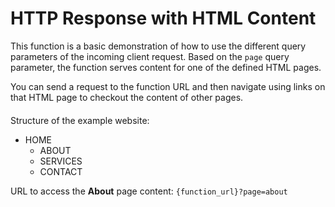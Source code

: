 <!--
title: .'Sending HTML content as HTTP Response'
description: 'Boilerplate code to send HTML content as HTTP response'
platform: EDJX
language: C++
-->

# HTTP Response with HTML Content

This function is a basic demonstration of how to use the different query parameters of the incoming client request. Based on the `page` query parameter, the function serves content for one of the defined HTML pages.

You can send a request to the function URL and then navigate using links on that HTML page to checkout the content of other pages.

####

Structure of the example website:

- HOME
  - ABOUT
  - SERVICES
  - CONTACT

URL to access the **About** page content: `{function_url}?page=about`
